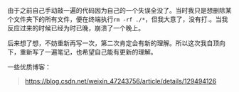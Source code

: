 由于之前自己手动敲一遍的代码因为自己的一个失误全没了。当时我只是想删除某个文件夹下的所有文件，便在终端执行`rm -rf ./*`，但我大意了，没有打.。当我反应过来的时候已经为时已晚，崩溃了一个晚上。

后来想了想，不妨重新再写一次，第二次肯定会有新的理解。所以这次我自顶向下，重新写了一遍笔记，也希望自己能有更新的理解。

一些优质博客：
> https://blog.csdn.net/weixin_47243756/article/details/129494126